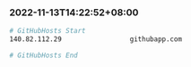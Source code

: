 
###  2022-11-13T14:22:52+08:00
```bash
# GitHubHosts Start
140.82.112.29                 githubapp.com

# GitHubHosts End

```


